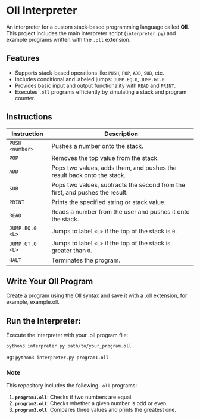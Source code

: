 # Oll Interpreter  

An interpreter for a custom stack-based programming language called **Oll**.  
This project includes the main interpreter script (`interpreter.py`) and example programs written with the `.oll` extension.

## Features
- Supports stack-based operations like `PUSH`, `POP`, `ADD`, `SUB`, etc.
- Includes conditional and labeled jumps: `JUMP.EQ.0`, `JUMP.GT.0`.
- Provides basic input and output functionality with `READ` and `PRINT`.
- Executes `.oll` programs efficiently by simulating a stack and program counter.

## Instructions
| Instruction      | Description                                                                |
|------------------|----------------------------------------------------------------------------|
| `PUSH <number>`  | Pushes a number onto the stack.                                            |
| `POP`            | Removes the top value from the stack.                                      |
| `ADD`            | Pops two values, adds them, and pushes the result back onto the stack.     |
| `SUB`            | Pops two values, subtracts the second from the first, and pushes the result.|
| `PRINT`          | Prints the specified string or stack value.                               |
| `READ`           | Reads a number from the user and pushes it onto the stack.                |
| `JUMP.EQ.0 <L>`  | Jumps to label `<L>` if the top of the stack is `0`.                      |
| `JUMP.GT.0 <L>`  | Jumps to label `<L>` if the top of the stack is greater than `0`.          |
| `HALT`           | Terminates the program.                                                   |

## Write Your Oll Program
Create a program using the Oll syntax and save it with a .oll extension, for example, example.oll.

## Run the Interpreter:
Execute the interpreter with your .oll program file:

`python3 interpreter.py path/to/your_program.oll`

eg: `python3 interpreter.py program1.oll`

### Note
This repository includes the following `.oll` programs:

1. **`program1.oll`**: Checks if two numbers are equal.
2. **`program2.oll`**: Checks whether a given number is odd or even.
3. **`program3.oll`**: Compares three values and prints the greatest one.  
